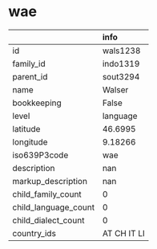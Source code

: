 # wae
|                      | info        |
|:---------------------|:------------|
| id                   | wals1238    |
| family_id            | indo1319    |
| parent_id            | sout3294    |
| name                 | Walser      |
| bookkeeping          | False       |
| level                | language    |
| latitude             | 46.6995     |
| longitude            | 9.18266     |
| iso639P3code         | wae         |
| description          | nan         |
| markup_description   | nan         |
| child_family_count   | 0           |
| child_language_count | 0           |
| child_dialect_count  | 0           |
| country_ids          | AT CH IT LI |